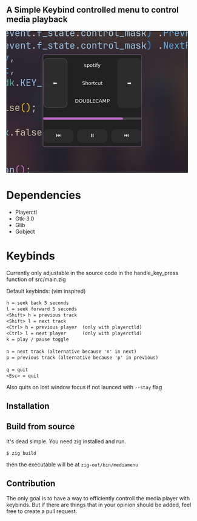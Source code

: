 ## A Simple Keybind controlled menu to control media playback

![](assets/screenshot.png)

# Dependencies
- Playerctl
- Gtk-3.0
- Glib
- Gobject

# Keybinds
Currently only adjustable in the source code in the
handle_key_press function of src/main.zig

Default keybinds: (vim inspired)
```
h = seek back 5 seconds
l = seek forward 5 seconds
<Shift> h = previous track
<Shift> l = next track
<Ctrl> h = previous player  (only with playerctld)
<Ctrl> l = next player      (only with playerctld)
k = play / pause toggle

n = next track (alternative because 'n' in next)
p = previous track (alternative because 'p' in previous)

q = quit
<Esc> = quit
```
Also quits on lost window focus if not launced with `--stay` flag

## Installation
## Build from source
It's dead simple. You need zig installed and run.
```
$ zig build
```
then the executable will be at `zig-out/bin/mediamenu`

## Contribution
The only goal is to have a way to efficiently controll the media player with keybinds. But if there are things that in your opinion should be added, feel free to create a pull request.
